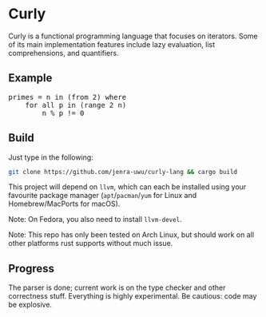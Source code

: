 # Curly
Curly is a functional programming language that focuses on iterators. Some of its main implementation features include lazy evaluation, list comprehensions, and quantifiers.

## Example
<pre>
primes = n <span class="hljs-keyword">in</span> (from <span class="hljs-number">2</span>) <span class="hljs-keyword">where</span>
    <span class="hljs-keyword">for</span> <span class="hljs-keyword">all</span> p <span class="hljs-keyword">in</span> (range <span class="hljs-number">2</span> n)
        n % p != <span class="hljs-number">0</span>
</pre>

## Build
Just type in the following:
```bash
git clone https://github.com/jenra-uwu/curly-lang && cargo build
```
This project will depend on `llvm`, which can each be installed using your favourite package manager (`apt`/`pacman`/`yum` for Linux and Homebrew/MacPorts for macOS).

Note: On Fedora, you also need to install `llvm-devel`.

Note: This repo has only been tested on Arch Linux, but should work on all other platforms rust supports without much issue.

## Progress
The parser is done; current work is on the type checker and other correctness stuff. Everything is highly experimental. Be cautious: code may be explosive.
